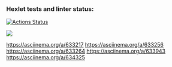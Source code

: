 ### Hexlet tests and linter status:
[![Actions Status](https://github.com/RetY2244/python-project-49/actions/workflows/hexlet-check.yml/badge.svg)](https://github.com/RetY2244/python-project-49/actions)

<a href="https://codeclimate.com/github/RetY2244/python-project-49/maintainability"><img src="https://api.codeclimate.com/v1/badges/60bb25d88783fc5688a8/maintainability" /></a>

https://asciinema.org/a/633217
https://asciinema.org/a/633256
https://asciinema.org/a/633264
https://asciinema.org/a/633943
https://asciinema.org/a/634325